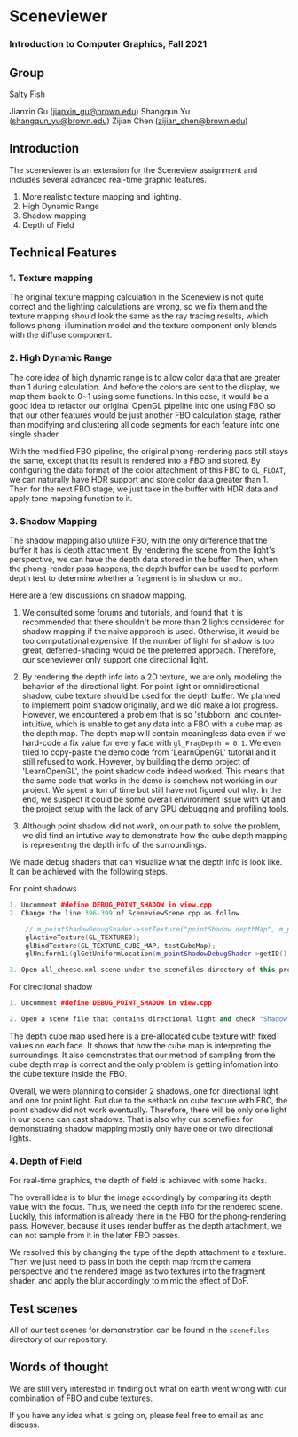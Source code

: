 # Sceneviewer

### Introduction to Computer Graphics, Fall 2021

## Group

Salty Fish

Jianxin Gu  (jianxin_gu@brown.edu)
Shangqun Yu (shangqun_yu@brown.edu)
Zijian Chen (zijian_chen@brown.edu)

## Introduction

The sceneviewer is an extension for the Sceneview assignment and includes several advanced real-time graphic features.

1. More realistic texture mapping and lighting.
2. High Dynamic Range
3. Shadow mapping
4. Depth of Field

## Technical Features

### 1. Texture mapping

The original texture mapping calculation in the Sceneview is not quite correct and the lighting calculations are wrong, so we fix them and the texture mapping should look the same as the ray tracing results, which follows phong-illumination model and the texture component only blends with the diffuse component.

### 2. High Dynamic Range

The core idea of high dynamic range is to allow color data that are greater than 1 during calculation. And before the colors are sent to the display, we map them back to 0~1 using some functions. In this case, it would be a good idea to refactor our original OpenGL pipeline into one using FBO so that our other features would be just another FBO calculation stage, rather than modifying and clustering all code segments for each feature into one single shader.

With the modified FBO pipeline, the original phong-rendering pass still stays the same, except that its result is rendered into a FBO and stored. By configuring the data format of the color attachment of this FBO to `GL_FLOAT`, we can naturally have HDR support and store color data greater than 1. Then for the next FBO stage, we just take in the buffer with HDR data and apply tone mapping function to it.

### 3. Shadow Mapping

The shadow mapping also utilize FBO, with the only difference that the buffer it has is depth attachment. By rendering the scene from the light's perspective, we can have the depth data stored in the buffer. Then, when the phong-render pass happens, the depth buffer can be used to perform depth test to determine whether a fragment is in shadow or not.

Here are a few discussions on shadow mapping.

1. We consulted some forums and tutorials, and found that it is recommended that there shouldn't be more than 2 lights considered for shadow mapping if the naive appproch is used. Otherwise, it would be too computational expensive. If the number of light for shadow is too great, deferred-shading would be the preferred approach. Therefore, our sceneviewer only support one directional light.

2. By rendering the depth info into a 2D texture, we are only modeling the behavior of the directional light. For point light or omnidirectional shadow, cube texture should be used for the depth buffer. We planned to implement point shadow originally, and we did make a lot progress. However, we encountered a problem that is so 'stubborn' and counter-intuitive, which is unable to get any data into a FBO with a cube map as the depth map. The depth map will contain meaningless data even if we hard-code a fix value for every face with `gl_FragDepth = 0.1`. We even tried to copy-paste the demo code from 'LearnOpenGL' tutorial and it still refused to work. However, by building the demo project of 'LearnOpenGL', the point shadow code indeed worked. This means that the same code that works in the demo is somehow not working in our project. We spent a ton of time but still have not figured out why. In the end, we suspect it could be some overall environment issue with Qt and the project setup with the lack of any GPU debugging and profiling tools.

3. Although point shadow did not work, on our path to solve the problem, we did find an intutive way to demonstrate how the cube depth mapping is representing the depth info of the surroundings.

We made debug shaders that can visualize what the depth info is look like. It can be achieved with the following steps.

For point shadows
``` C++
1. Uncomment #define DEBUG_POINT_SHADOW in view.cpp
2. Change the line 396-399 of SceneviewScene.cpp as follow.

    // m_pointShadowDebugShader->setTexture("pointShadow.depthMap", m_pointShadowMap->getDepthCube());
    glActiveTexture(GL_TEXTURE0);
    glBindTexture(GL_TEXTURE_CUBE_MAP, testCubeMap);
    glUniform1i(glGetUniformLocation(m_pointShadowDebugShader->getID(), "pointShadow.depthMap"), 0);

3. Open all_cheese.xml scene under the scenefiles directory of this project and check "Shadow mapping" in the UI.
```

For directional shadow
``` C++
1. Uncomment #define DEBUG_POINT_SHADOW in view.cpp

2. Open a scene file that contains directional light and check "Shadow mapping" in the UI.
```

The depth cube map used here is a pre-allocated cube texture with fixed values on each face. It shows that how the cube map is interpreting the surroundings. It also demonstrates that our method of sampling from the cube depth map is correct and the only problem is getting infomation into the cube texture inside the FBO.

Overall, we were planning to consider 2 shadows, one for directional light and one for point light. But due to the setback on cube texture with FBO, the point shadow did not work eventually. Therefore, there will be only one light in our scene can cast shadows. That is also why our scenefiles for demonstrating shadow mapping mostly only have one or two directional lights.

### 4. Depth of Field

For real-time graphics, the depth of field is achieved with some hacks. 

The overall idea is to blur the image accordingly by comparing its depth value with the focus. Thus, we need the depth info for the rendered scene. Luckily, this information is already there in the FBO for the phong-rendering pass. However, because it uses render buffer as the depth attachment, we can not sample from it in the later FBO passes. 

We resolved this by changing the type of the depth attachment to a texture. Then we just need to pass in both the depth map from the camera perspective and the rendered image as two textures into the fragment shader, and apply the blur accordingly to mimic the effect of DoF.

## Test scenes

All of our test scenes for demonstration can be found in the `scenefiles` directory of our repository.

## Words of thought

We are still very interested in finding out what on earth went wrong with our combination of FBO and cube textures. 

If you have any idea what is going on, please feel free to email as and discuss.